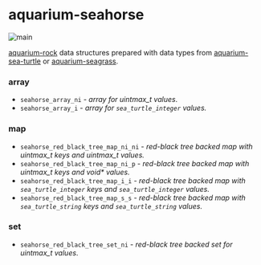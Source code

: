 # aquarium-seahorse

![main](https://github.com/pretore/aquarium-seahorse/actions/workflows/cmake.yml/badge.svg?branch=main)

[aquarium-rock](https://github.com/pretore/aquarium-rock) data structures 
prepared with data types from 
[aquarium-sea-turtle](https://github.com/pretore/aquarium-sea-turtle) or 
[aquarium-seagrass](https://github.com/pretore/aquarium-seagrass).

### array
- ``seahorse_array_ni`` - _array for uintmax_t values_.
- ``seahorse_array_i`` - _array for ``sea_turtle_integer`` values._

### map
- ``seahorse_red_black_tree_map_ni_ni`` - _red-black tree backed map with 
  uintmax_t keys and uintmax_t values._
- ``seahorse_red_black_tree_map_ni_p`` - _red-black tree backed map with 
  uintmax_t keys and void* values._
- ``seahorse_red_black_tree_map_i_i`` - _red-black tree backed map with 
  ``sea_turtle_integer`` keys and ``sea_turtle_integer`` values._
- ``seahorse_red_black_tree_map_s_s`` - _red-black tree backed map with 
  ``sea_turtle_string`` keys and ``sea_turtle_string`` values._

### set
- ``seahorse_red_black_tree_set_ni`` - _red-black tree backed set for 
  uintmax_t values_.
